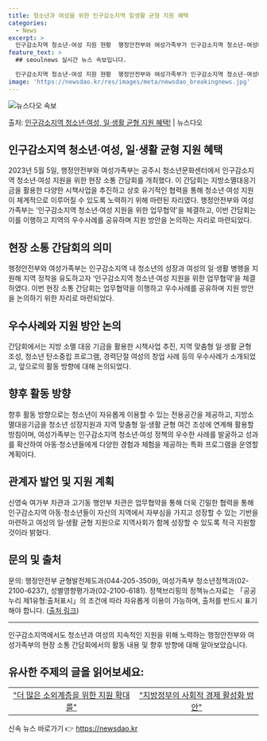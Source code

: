 ```yaml
---
title: 청소년과 여성을 위한 인구감소지역 일생활 균형 지원 혜택
categories:
  - News
excerpt: >
  인구감소지역 청소년·여성 지원 현황  행정안전부와 여성가족부가 인구감소지역 청소년·여성에게 지역 맞춤형 일·…
feature_text: >
  ## seoulnews 실시간 뉴스 속보입니다.

  인구감소지역 청소년·여성 지원 현황  행정안전부와 여성가족부가 인구감소지역 청소년·여성에게 지역 맞춤형 일·…
image: 'https://newsdao.kr/res/images/meta/newsdao_breakingnews.jpg'
---
```


![뉴스다오 속보](https://newsdao.kr/res/images/meta/newsdao_breakingnews.jpg)

<p>출처: <a href="https://newsdao.kr/4641" rel="dofollow">인구감소지역 청소년·여성, 일·생활 균형 지원 혜택!</a> | 뉴스다오</p>

<h2>인구감소지역 청소년·여성, 일·생활 균형 지원 혜택</h2>
<p data-ke-size="size16">2023년 5월 5일, 행정안전부와 여성가족부는 공주시 청소년문화센터에서 인구감소지역 청소년·여성 지원을 위한 현장 소통 간담회를 개최했다. 이 간담회는 지방소멸대응기금을 활용한 다양한 시책사업을 추진하고 상호 유기적인 협력을 통해 청소년·여성 지원이 체계적으로 이루어질 수 있도록 노력하기 위해 마련된 자리였다. 행정안전부와 여성가족부는 '인구감소지역 청소년·여성 지원을 위한 업무협약'을 체결하고, 이번 간담회는 이를 이행하고 지역의 우수사례를 공유하며 지원 방안을 논의하는 자리로 마련되었다.</p>

<h2 data-ke-size="size26">현장 소통 간담회의 의미</h2>
<p data-ke-size="size16">행정안전부와 여성가족부는 인구감소지역 내 청소년의 성장과 여성의 일·생활 병행을 지원해 지역 정착을 유도하고자 ‘인구감소지역 청소년·여성 지원을 위한 업무협약’을 체결하였다. 이번 현장 소통 간담회는 업무협약을 이행하고 우수사례를 공유하며 지원 방안을 논의하기 위한 자리로 마련되었다.</p>

<h2 data-ke-size="size26">우수사례와 지원 방안 논의</h2>
<p data-ke-size="size16">간담회에서는 지방 소멸 대응 기금을 활용한 시책사업 추진, 지역 맞춤형 일·생활 균형 조성, 청소년 탄소중립 프로그램, 경력단절 여성의 창업 사례 등의 우수사례가 소개되었고, 앞으로의 활동 방향에 대해 논의되었다.</p>

<h2 data-ke-size="size26">향후 활동 방향</h2>
<p data-ke-size="size16">향후 활동 방향으로는 청소년이 자유롭게 이용할 수 있는 전용공간을 제공하고, 지방소멸대응기금을 청소년 성장지원과 지역 맞춤형 일·생활 균형 여건 조성에 연계해 활용할 방침이며, 여성가족부는 인구감소지역 청소년·여성 정책의 우수한 사례를 발굴하고 성과를 확산하여 아동·청소년들에게 다양한 경험과 체험을 제공하는 특화 프로그램을 운영할 계획이다.</p>

<h2 data-ke-size="size26">관계자 발언 및 지원 계획</h2>
<p data-ke-size="size16">신영숙 여가부 차관과 고기동 행안부 차관은 업무협약을 통해 더욱 긴밀한 협력을 통해 인구감소지역 아동·청소년들이 자신의 지역에서 자부심을 가지고 성장할 수 있는 기반을 마련하고 여성의 일·생활 균형 지원으로 지역사회가 함께 성장할 수 있도록 적극 지원할 것이라 밝혔다.</p>

<h2 data-ke-size="size26">문의 및 출처</h2>
<p data-ke-size="size16">문의: 행정안전부 균형발전제도과(044-205-3509), 여성가족부 청소년정책과(02-2100-6237), 성별영향평가과(02-2100-6181). 정책브리핑의 정책뉴스자료는 「공공누리 제1유형:출처표시」의 조건에 따라 자유롭게 이용이 가능하며, 출처를 반드시 표기해야 합니다. (<a href="https://newsdao.kr/4641">출처 링크</a>)</p>

<hr>
<p data-ke-size="size16">인구감소지역에서도 청소년과 여성의 지속적인 지원을 위해 노력하는 행정안전부와 여성가족부의 현장 소통 간담회에서의 활동 내용 및 향후 방향에 대해 알아보았습니다.</p>
<h2 data-ke-size="size26">유사한 주제의 글을 읽어보세요:</h2>
<table>
	<tbody>
		<tr>
			<td style="text-align: center; height: 17px;"><a href="app:content:71720">"더 많은 소외계층을 위한 지원 확대를"</a></td>
			<td style="text-align: center; height: 17px;"><a href="app:content:77425">"지방정부의 사회적 경제 활성화 방안"</a></td>
		</tr>
	</tbody>
</table> 

신속 뉴스 바로가기 👉 <a href="https://newsdao.kr" rel="dofollow">https://newsdao.kr</a>


